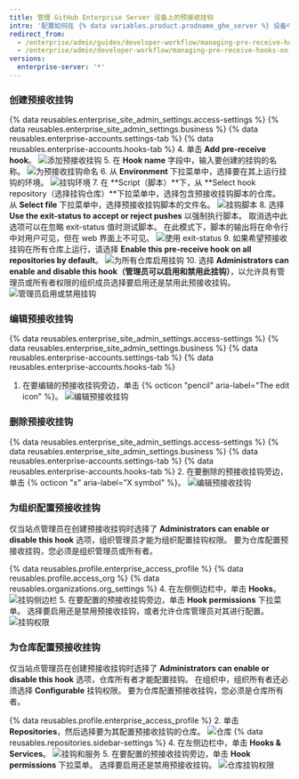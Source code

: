```yaml
---
title: 管理 GitHub Enterprise Server 设备上的预接收挂钩
intro: '配置如何在 {% data variables.product.prodname_ghe_server %} 设备中使用预接收挂钩。'
redirect_from:
  - /enterprise/admin/guides/developer-workflow/managing-pre-receive-hooks-on-the-github-enterprise-appliance/
  - /enterprise/admin/developer-workflow/managing-pre-receive-hooks-on-the-github-enterprise-server-appliance
versions:
  enterprise-server: '*'
---
```


### 创建预接收挂钩

{% data reusables.enterprise_site_admin_settings.access-settings %}
{% data reusables.enterprise_site_admin_settings.business %}
{% data reusables.enterprise-accounts.settings-tab %}
{% data reusables.enterprise-accounts.hooks-tab %}
4. 单击 **Add pre-receive hook**。 ![添加预接收挂钩](/assets/images/enterprise/site-admin-settings/add-pre-receive-hook.png)
5. 在 **Hook name** 字段中，输入要创建的挂钩的名称。 ![为预接收挂钩命名](/assets/images/enterprise/site-admin-settings/hook-name.png)
6. 从 **Environment** 下拉菜单中，选择要在其上运行挂钩的环境。 ![挂钩环境](/assets/images/enterprise/site-admin-settings/environment.png)
7. 在 **Script（脚本）**下，从 **Select hook repository（选择挂钩仓库）**下拉菜单中，选择包含预接收挂钩脚本的仓库。 从 **Select file** 下拉菜单中，选择预接收挂钩脚本的文件名。 ![挂钩脚本](/assets/images/enterprise/site-admin-settings/hook-script.png)
8. 选择 **Use the exit-status to accept or reject pushes** 以强制执行脚本。 取消选中此选项可以在忽略 exit-status 值时测试脚本。 在此模式下，脚本的输出将在命令行中对用户可见，但在 web 界面上不可见。 ![使用 exit-status](/assets/images/enterprise/site-admin-settings/use-exit-status.png)
9. 如果希望预接收挂钩在所有仓库上运行，请选择 **Enable this pre-receive hook on all repositories by default**。 ![为所有仓库启用挂钩](/assets/images/enterprise/site-admin-settings/enable-hook-all-repos.png)
10. 选择 **Administrators can enable and disable this hook（管理员可以启用和禁用此挂钩）**，以允许具有管理员或所有者权限的组织成员选择要启用还是禁用此预接收挂钩。 ![管理员启用或禁用挂钩](/assets/images/enterprise/site-admin-settings/admins-enable-hook.png)

### 编辑预接收挂钩

{% data reusables.enterprise_site_admin_settings.access-settings %}
{% data reusables.enterprise_site_admin_settings.business %}
{% data reusables.enterprise-accounts.settings-tab %}
{% data reusables.enterprise-accounts.hooks-tab %}
1. 在要编辑的预接收挂钩旁边，单击 {% octicon "pencil" aria-label="The edit icon" %}。 ![编辑预接收挂钩](/assets/images/enterprise/site-admin-settings/edit-pre-receive-hook.png)

### 删除预接收挂钩

{% data reusables.enterprise_site_admin_settings.access-settings %}
{% data reusables.enterprise_site_admin_settings.business %}
{% data reusables.enterprise-accounts.settings-tab %}
{% data reusables.enterprise-accounts.hooks-tab %}
2. 在要删除的预接收挂钩旁边，单击 {% octicon "x" aria-label="X symbol" %}。 ![编辑预接收挂钩](/assets/images/enterprise/site-admin-settings/delete-pre-receive-hook.png)

### 为组织配置预接收挂钩

仅当站点管理员在创建预接收挂钩时选择了 **Administrators can enable or disable this hook** 选项，组织管理员才能为组织配置挂钩权限。 要为仓库配置预接收挂钩，您必须是组织管理员或所有者。

{% data reusables.profile.enterprise_access_profile %}
{% data reusables.profile.access_org %}
{% data reusables.organizations.org_settings %}
4. 在左侧侧边栏中，单击 **Hooks**。 ![挂钩侧边栏](/assets/images/enterprise/orgs-and-teams/hooks-sidebar.png)
5. 在要配置的预接收挂钩旁边，单击 **Hook permissions** 下拉菜单。 选择要启用还是禁用预接收挂钩，或者允许仓库管理员对其进行配置。 ![挂钩权限](/assets/images/enterprise/orgs-and-teams/hook-permissions.png)

### 为仓库配置预接收挂钩

仅当站点管理员在创建预接收挂钩时选择了 **Administrators can enable or disable this hook** 选项，仓库所有者才能配置挂钩。 在组织中，组织所​​有者还必须选择 **Configurable** 挂钩权限。 要为仓库配置预接收挂钩，您必须是仓库所有者。

{% data reusables.profile.enterprise_access_profile %}
2. 单击 **Repositories**，然后选择要为其配置预接收挂钩的仓库。 ![仓库](/assets/images/enterprise/repos/repositories.png)
{% data reusables.repositories.sidebar-settings %}
4. 在左侧边栏中，单击 **Hooks & Services**。 ![挂钩和服务](/assets/images/enterprise/repos/hooks-services.png)
5. 在要配置的预接收挂钩旁边，单击 **Hook permissions** 下拉菜单。 选择要启用还是禁用预接收挂钩。 ![仓库挂钩权限](/assets/images/enterprise/repos/repo-hook-permissions.png)
